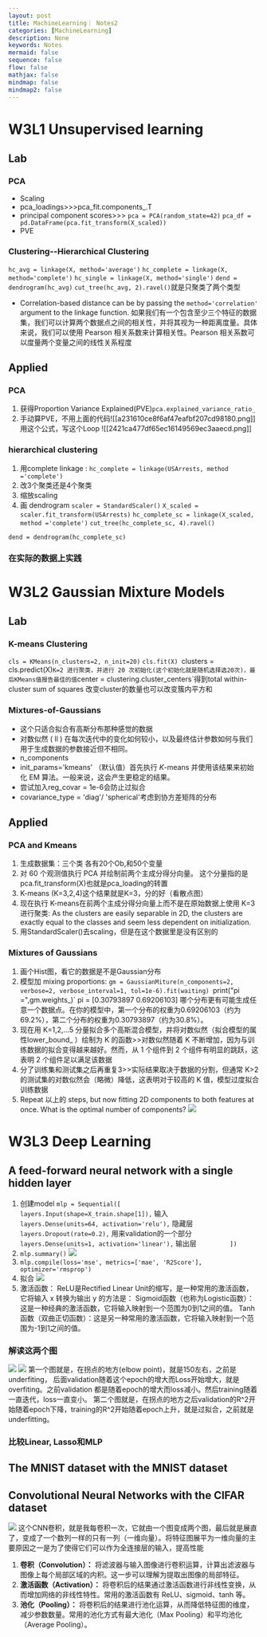 ```yaml
---
layout: post
title: MachineLearning｜ Notes2
categories: [MachineLearning]
description: None
keywords: Notes
mermaid: false
sequence: false
flow: false
mathjax: false
mindmap: false
mindmap2: false
---
```

# W3L1 Unsupervised learning
## Lab
### PCA
- Scaling
- pca_loadings>>>pca_fit.components_.T
- principal component scores>>>
    `pca = PCA(random_state=42)`
    `pca_df = pd.DataFrame(pca.fit_transform(X_scaled))`
- PVE
### Clustering--Hierarchical Clustering
`hc_avg = linkage(X, method='average')`
`hc_complete = linkage(X, method='complete')`
`hc_single = linkage(X, method='single')`
`dend = dendrogram(hc_avg)`
`cut_tree(hc_avg, 2).ravel()`就是只聚类了两个类型
- Correlation-based distance can be by passing the `method='correlation'` argument to the linkage function. 如果我们有一个包含至少三个特征的数据集，我们可以计算两个数据点之间的相关性，并将其视为一种距离度量。具体来说，我们可以使用 Pearson 相关系数来计算相关性。Pearson 相关系数可以度量两个变量之间的线性关系程度
## Applied
### PCA
1. 获得Proportion Variance Explained(PVE)`pca.explained_variance_ratio_`
2. 手动算PVE，不用上面的代码![[a231610ce8f6af47eafbf207cd98180.png]]用这个公式，写这个Loop
![[2421ca477df65ec16149569ec3aaecd.png]]
### hierarchical clustering
1. 用complete linkage : `hc_complete = linkage(USArrests, method ='complete')`
2. 改3个聚类还是4个聚类
3. 缩放scaling
4. 画 dendrogram
`scaler = StandardScaler()`
`X_scaled = scaler.fit_transform(USArrests)`
`hc_complete_sc = linkage(X_scaled, method ='complete')`
`cut_tree(hc_complete_sc, 4).ravel()`

`dend = dendrogram(hc_complete_sc)`
### 在实际的数据上实践
# W3L2 Gaussian Mixture Models
## Lab
### K-means Clustering
`cls = KMeans(n_clusters=2, n_init=20)`
`cls.fit(X)
`clusters = cls.predict(X)`
K=2 进行聚类，并进行 20 次初始化(这个初始化就是随机选择选20次)，最后KMeans值报告最佳的值
`center = clustering.cluster_centers`得到total within-cluster sum of squares
改变cluster的数量也可以改变簇内平方和
### Mixtures-of-Gaussians 
- 这个只适合拟合有高斯分布那种感觉的数据
- 对数似然 ( ll ) 在每次迭代中的变化如何较小，以及最终估计参数如何与我们用于生成数据的参数接近但不相同。
- n_components
-  init_params='kmeans' （默认值）首先执行 $K$-means 并使用该结果来初始化 EM 算法。一般来说，这会产生更稳定的结果。
- 尝试加入reg_covar = 1e-6会防止过拟合
- covariance_type = 'diag'/ 'spherical'考虑到协方差矩阵的分布
## Applied 
### PCA and Kmeans
1. 生成数据集：三个类 各有20个Ob,和50个变量
2. 对 60 个观测值执行 PCA 并绘制前两个主成分得分向量。
    这个分量指的是pca.fit_transform(X)也就是pca_loading的转置
3.  K-means (K=3,2,4)这个结果就是K=3，分的好（看散点图）
4. 现在执行 K-means在前两个主成分得分向量上而不是在原始数据上使用 K=3 进行聚类: As the clusters are easily separable in 2D, the clusters are exactly equal to the classes and seem less dependent on initialization.
5. 用StandardScaler()去scaling，但是在这个数据里是没有区别的
### Mixtures of Gaussians
1. 画个Hist图，看它的数据是不是Gaussian分布
2. 模型加 mixing proportions: `gm = GaussianMiture(n_components=2, verbose=2, verbose_interval=1, tol=1e-6).fit(waiting)
    `print("pi =",gm.weights_)`  pi = [0.30793897 0.69206103]
    哪个分布更有可能生成任意一个数据点。在你的模型中，第一个分布的权重为0.69206103（约为69.2%），第二个分布的权重为0.30793897（约为30.8%）。
3. 现在用 K=1,2,…5 分量拟合多个高斯混合模型，并将对数似然（拟合模型的属性lower_bound_ ）绘制为 K 的函数>>对数似然随着 K 不断增加，因为与训练数据的拟合变得越来越好。然而，从 1 个组件到 2 个组件有明显的跳跃，这表明 2 个组件足以满足该数据
4. 分了训练集和测试集之后再重复3>>实际结果取决于数据的分割，但通常 K>2 的测试集的对数似然会（略微）降低，这表明对于较高的 K 值，模型过度拟合训练数据
5. Repeat 以上的 steps, but now fitting 2D components to both features at once. What is the optimal number of components?
![](/images/posts/f2c611d951a031d56496b2aa9656cef.png)
# W3L3 Deep Learning
## A feed-forward neural network with a single hidden layer
1. 创建model
    `mlp = Sequential([`
                 `layers.Input(shape=X_train.shape[1]),` 输入
                  `layers.Dense(units=64, activation='relu'),` 隐藏层
                  `layers.Dropout(rate=0.2),` 用来validation的一个部分
                  `layers.Dense(units=1, activation='linear'),` 输出层
                `])`
2. `mlp.summary()`
    ![](/images/posts/dbff07ecea1907a3e66853aeb1eb37a.png)
3. `mlp.compile(loss='mse', metrics=['mae', 'R2Score'], optimizer='rmsprop')`
4. 拟合
![](/images/posts/041499102e32d795724abc43effcb0d.png)
5. 激活函数： 
    ReLU是Rectified Linear Unit的缩写，是一种常用的激活函数，它将输入 x 转换为输出 y 的方法是：
    Sigmoid函数（也称为Logistic函数）：这是一种经典的激活函数，它将输入映射到一个范围为0到1之间的值。
    Tanh函数（双曲正切函数）：这是另一种常用的激活函数，它将输入映射到一个范围为-1到1之间的值。
### 解读这两个图
![](/images/posts/a7378953384726be6f13b50e2a127af.png)
![](/images/posts/01409990404ad62244eb5b3b90a5a29.png)
第一个图就是，在拐点的地方(elbow point)，就是150左右，之前是underfiting， 后面validation随着这个epoch的增大而Loss开始增大，就是overfiting。之前validation 都是随着epoch的增大而loss减小。然后training随着一直迭代，loss一直变小。
第二个图就是，在拐点的地方之后validation的R^2开始随着epoch下降，training的R^2开始随着epoch上升，就是过拟合，之前就是underfitting。
### 比较Linear, Lasso和MLP

## The MNIST dataset with the MNIST dataset
## Convolutional Neural Networks with the CIFAR dataset
![](/images/posts/e81762e5e90e50affc3cd56de26e519.png)
这个CNN卷积，就是我每卷积一次，它就由一个图变成两个图，最后就是展直了，变成了一个数列一样的只有一列（一维向量）。将特征图展平为一维向量的主要原因之一是为了使得它们可以作为全连接层的输入，提高性能
1. **卷积（Convolution）：** 将滤波器与输入图像进行卷积运算，计算出滤波器与图像上每个局部区域的内积。这一步可以理解为提取出图像的局部特征。
2. **激活函数（Activation）：** 将卷积后的结果通过激活函数进行非线性变换，从而增加网络的非线性特性。常用的激活函数有 ReLU、sigmoid、tanh 等。
3. **池化（Pooling）：** 将卷积后的结果进行池化运算，从而降低特征图的维度，减少参数数量。常用的池化方式有最大池化（Max Pooling）和平均池化（Average Pooling）。
